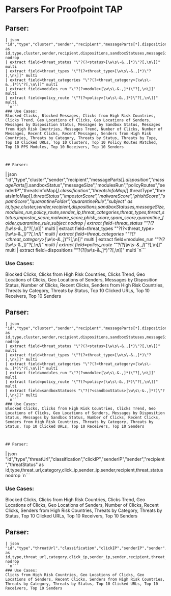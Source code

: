 # Parsers For Proofpoint TAP

## Parser:
```
| json "id","type","cluster","sender","recipient","messageParts[*].disposition","messageParts[*].sandboxStatus","messageSize","modulesRun","policyRoutes","senderIP","threatsInfoMap[*].classification","threatsInfoMap[*].threatType","threatsInfoMap[*].threatStatus","impostorScore","malwareScore","phishScore","spamScore","quarantineFolder","quarantineRule","subject" as id,type,cluster,sender,recipient,dispositions,sandboxStatuses,messageSize,modules_run,policy_route,sender_ip,threat_categories,threat_types,threat_status,impostor_score,malware_score,phish_score,spam_score,quarantine_folder,quarantine_rule,subject nodrop
| extract field=threat_status "\"?(?<status>[\w\s\-&.,]*)\"?[,\n\]]" multi
| extract field=threat_types "\"?(?<threat_type>[\w\s\-&.,]*)\"?[,\n\]]" multi
| extract field=threat_categories "\"?(?<threat_category>[\w\s\-&.,]*)\"?[,\n\]]" multi
| extract field=modules_run "\"?(?<module>[\w\s\-&.,]*)\"?[,\n\]]" multi
| extract field=policy_route "\"?(?<policy>[\w\s\-&.,]*)\"?[,\n\]]" multi
 `n```
### Use Cases:
Blocked Clicks, Blocked Messages, Clicks from High Risk Countries, Clicks Trend, Geo Locations of Clicks, Geo Locations of Senders, Messages by Disposition Status, Messages by Sandbox Status, Messages from High Risk Countries, Messages Trend, Number of Clicks, Number of Messages, Recent Clicks, Recent Messages, Senders from High Risk Countries, Threats by Category, Threats by Status, Threats by Type, Top 10 Clicked URLs, Top 10 Clusters, Top 10 Policy Routes Matched, Top 10 PPS Modules, Top 10 Receivers, Top 10 Senders



## Parser:
```
| json "id","type","cluster","sender","recipient","messageParts[*].disposition","messageParts[*].sandboxStatus","messageSize","modulesRun","policyRoutes","senderIP","threatsInfoMap[*].classification","threatsInfoMap[*].threatType","threatsInfoMap[*].threatStatus","impostorScore","malwareScore","phishScore","spamScore","quarantineFolder","quarantineRule","subject" as id,type,cluster,sender,recipient,dispositions,sandboxStatuses,messageSize,modules_run,policy_route,sender_ip,threat_categories,threat_types,threat_status,impostor_score,malware_score,phish_score,spam_score,quarantine_folder,quarantine_rule,subject nodrop
| extract field=threat_status "\"?(?<status>[\w\s\-&.,]*)\"?[,\n\]]" multi
| extract field=threat_types "\"?(?<threat_type>[\w\s\-&.,]*)\"?[,\n\]]" multi
| extract field=threat_categories "\"?(?<threat_category>[\w\s\-&.,]*)\"?[,\n\]]" multi
| extract field=modules_run "\"?(?<module>[\w\s\-&.,]*)\"?[,\n\]]" multi
| extract field=policy_route "\"?(?<policy>[\w\s\-&.,]*)\"?[,\n\]]" multi
| extract field=dispositions "\"?(?<disposition>[\w\s\-&.,]*)\"?[,\n\]]" multi
 `n```
### Use Cases:
Blocked Clicks, Clicks from High Risk Countries, Clicks Trend, Geo Locations of Clicks, Geo Locations of Senders, Messages by Disposition Status, Number of Clicks, Recent Clicks, Senders from High Risk Countries, Threats by Category, Threats by Status, Top 10 Clicked URLs, Top 10 Receivers, Top 10 Senders



## Parser:
```
| json "id","type","cluster","sender","recipient","messageParts[*].disposition","messageParts[*].sandboxStatus","messageSize","modulesRun","policyRoutes","senderIP","threatsInfoMap[*].classification","threatsInfoMap[*].threatType","threatsInfoMap[*].threatStatus","impostorScore","malwareScore","phishScore","spamScore","quarantineFolder","quarantineRule","subject" as id,type,cluster,sender,recipient,dispositions,sandboxStatuses,messageSize,modules_run,policy_route,sender_ip,threat_categories,threat_types,threat_status,impostor_score,malware_score,phish_score,spam_score,quarantine_folder,quarantine_rule,subject nodrop
| extract field=threat_status "\"?(?<status>[\w\s\-&.,]*)\"?[,\n\]]" multi
| extract field=threat_types "\"?(?<threat_type>[\w\s\-&.,]*)\"?[,\n\]]" multi
| extract field=threat_categories "\"?(?<threat_category>[\w\s\-&.,]*)\"?[,\n\]]" multi
| extract field=modules_run "\"?(?<module>[\w\s\-&.,]*)\"?[,\n\]]" multi
| extract field=policy_route "\"?(?<policy>[\w\s\-&.,]*)\"?[,\n\]]" multi
| extract field=sandboxStatuses "\"?(?<sandboxStatus>[\w\s\-&.,]*?)\"?[,\n\]]" multi
 `n```
### Use Cases:
Blocked Clicks, Clicks from High Risk Countries, Clicks Trend, Geo Locations of Clicks, Geo Locations of Senders, Messages by Disposition Status, Messages by Sandbox Status, Number of Clicks, Recent Clicks, Senders from High Risk Countries, Threats by Category, Threats by Status, Top 10 Clicked URLs, Top 10 Receivers, Top 10 Senders



## Parser:
```
| json "id","type","threatUrl","classification","clickIP","senderIP","sender","recipient","threatStatus" as id,type,threat_url,category,click_ip,sender_ip,sender,recipient,threat_status nodrop
 `n```
### Use Cases:
Blocked Clicks, Clicks from High Risk Countries, Clicks Trend, Geo Locations of Clicks, Geo Locations of Senders, Number of Clicks, Recent Clicks, Senders from High Risk Countries, Threats by Category, Threats by Status, Top 10 Clicked URLs, Top 10 Receivers, Top 10 Senders



## Parser:
```
| json "id","type","threatUrl","classification","clickIP","senderIP","sender","recipient","threatStatus","url" as id,type,threat_url,category,click_ip,sender_ip,sender,recipient,threat_status,url nodrop
 `n```
### Use Cases:
Clicks from High Risk Countries, Geo Locations of Clicks, Geo Locations of Senders, Recent Clicks, Senders from High Risk Countries, Threats by Category, Threats by Status, Top 10 Clicked URLs, Top 10 Receivers, Top 10 Senders


